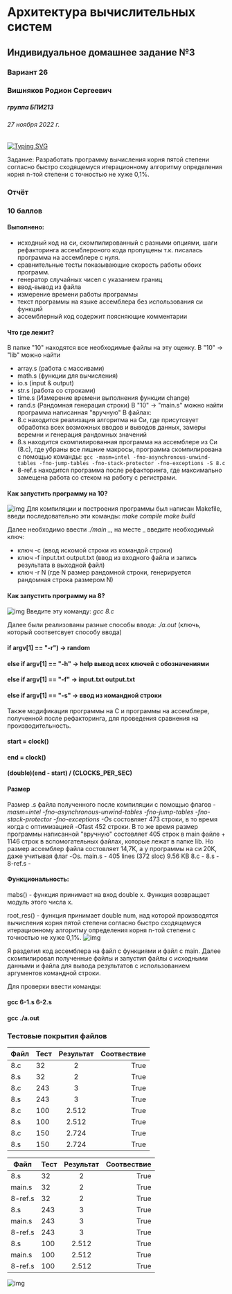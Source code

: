# Архитектура вычислительных систем
## Индивидуальное домашнее задание №3
### Вариант 26

### Вишняков Родион Сергеевич 
##### группа БПИ213
###### 27 ноября 2022 г.
[![Typing SVG](https://readme-typing-svg.herokuapp.com?color=%2336BCF7&lines=Faculty+of+Computer+science+student)](https://git.io/typing-svg)


Задание: Разработать программу вычисления корня пятой степени согласно быстро сходящемуся итерационному алгоритму определения корня n-той степени с точностью не хуже 0,1%.

### Отчёт

### 10 баллов

#### Выполнено:
 - исходный код на си, скомпилированный с разными опциями, шаги рефакторинга ассемблероного кода пропущены т.к. писалась программа на ассемблере с нуля.
 - сравнительные тесты показывающие скорость работы обоих программ.
 - генератор случайных чисел с указанием границ
 - ввод-вывод из файла
 - измерение времени работы программы
 - текст программы на языке ассемблера без использования си функций
 - ассемблерный код содержит поясняющие комментарии

#### Что где лежит?
В папке "10" находятся все необходимые файлы на эту оценку.
В "10" -> "lib" можно найти 
 - array.s (работа с массивами)
 - math.s (функции для вычисления)
 - io.s (input & output)
 - str.s (работа со строками)
 - time.s (Измерение времени выполнения функции change)
 - rand.s (Рандомная генерация строки)
В "10" -> "main.s" можно найти программа написанная "вручную"
В файлах:
 - 8.c находится реализация алгоритма на Си, где присутсвует обработка всех возможных вводов и выводов данных, замеры веремни и генерация рандомных значений
  - 8.s находится скомпилированная программа на ассемблере из Си (8.с), где убраны все лишние макросы, программа скомпилирована с помощью команды: 
`gcc -masm=intel -fno-asynchronous-unwind-tables -fno-jump-tables -fno-stack-protector -fno-exceptions -S 8.c`
 - 8-ref.s находится программа после рефакторинга, где максимально замещена работа со стеком на работу с регистрами.

#### Как запустить программу на 10?
![img](/p16.png)
Для компиляции и построения программы был написан Makefile, введи последовательно эти команды:
*make compile*
*make build*

Далее необходимо ввести *./main _*, на месте _ введите необходимый ключ:
 - ключ -с (ввод искомой строки из командой строки)
 - ключ -f input.txt output.txt (ввод из входного файла и запись результата в выходной файл)
 - ключ -r N (где N размер рандомной строки, генерируется рандомная строка размером N)
 
 #### Как запустить программу на 8?
![img](/p17.png)
Введите эту команду:
*gcc 8.c*

Далее были реализованы разные способы ввода:
*./a.out* (ключь, который соответсвует способу ввода)

#### if argv[1] == "-r") -> random
#### else if argv[1] == "-h" -> help вывод всех ключей с обозначениями
#### else if argv[1] == "-f" -> input.txt output.txt
#### else if argv[1] == "-s" -> ввод из командной строки

Также модификация программы на C и программы на ассемблере, полученной после рефакторинга, для проведения сравнения на производительность.
#### start = clock()
#### end = clock()
#### (double)(end - start) / (CLOCKS_PER_SEC)
 
#### Размер 
Размер .s файла полученного после компиляции с помощью флагов *-masm=intel -fno-asynchronous-unwind-tables -fno-jump-tables -fno-stack-protector -fno-exceptions -Os* состовляет 473 строки, в то время когда с оптимизацией -Ofast 452 строки. В то же время размер программы написанной "вручную" состовляет 405 строк в main файле + 1146 строк в вспомогательных файлах, которые лежат в папке lib. Но размер ассемблер файла состовляет 14,7K, а у программы на си 20K, даже учитывая флаг -Os.
main.s - 405 lines (372 sloc)  9.56 KB
8.c - 
8.s - 
8-ref.s - 

#### Функциональность:

mabs()  - функция принимает на вход double x. Функция возвращает модуль этого числа x.

root_res() - функция принимает double num, над которой производятся вычисления корня пятой степени согласно быстро сходящемуся итерационному алгоритму определения корня n-той степени с точностью не хуже 0,1%.
![img](/p15.png)

Я разделил код ассемблера на файл с функциями и файл с main. Далее скомпилировал полученные файлы и запустил файлы с исходными данными и файла для вывода результатов с использованием аргументов командной строки.


Для проверки ввести команды:
#### gcc 6-1.s 6-2.s
#### gcc ./a.out

### Тестовые покрытия файлов

Файл | Тест           | Результат | Соотвествие 
-----------|----------------|:---------:|------------:
8.c     | 32    | 2 |        True | 
8.s     | 32    | 2 |        True |
8.c     | 243	   | 3 |       True      |
8.s     | 243   | 3 |       True      |
8.c     | 100	  | 2.512 |      True       |
8.s     | 100	  | 2.512 |     True        |
8.c     | 150   | 2.724 |      True       |
8.s     | 150	  | 2.724 |     True        |


Файл | Тест           | Результат | Соотвествие
-----------|----------------|:---------:|------------:
8.s     | 32   | 2 |        True | 
main.s     | 32    | 2 |        True |
8-ref.s     | 32	   | 2 |       True      |
8.s     | 243    | 3 |       True      |
main.s     | 243 	   | 3 |      True       |
8-ref.s       | 243	   | 3 |     True        |
8.s     | 100	  | 2.512 |      True       |
main.s     | 100		  | 2.512 |     True        |
8-ref.s    | 100		  | 2.512 |     True        |

![img](/p18.png)
